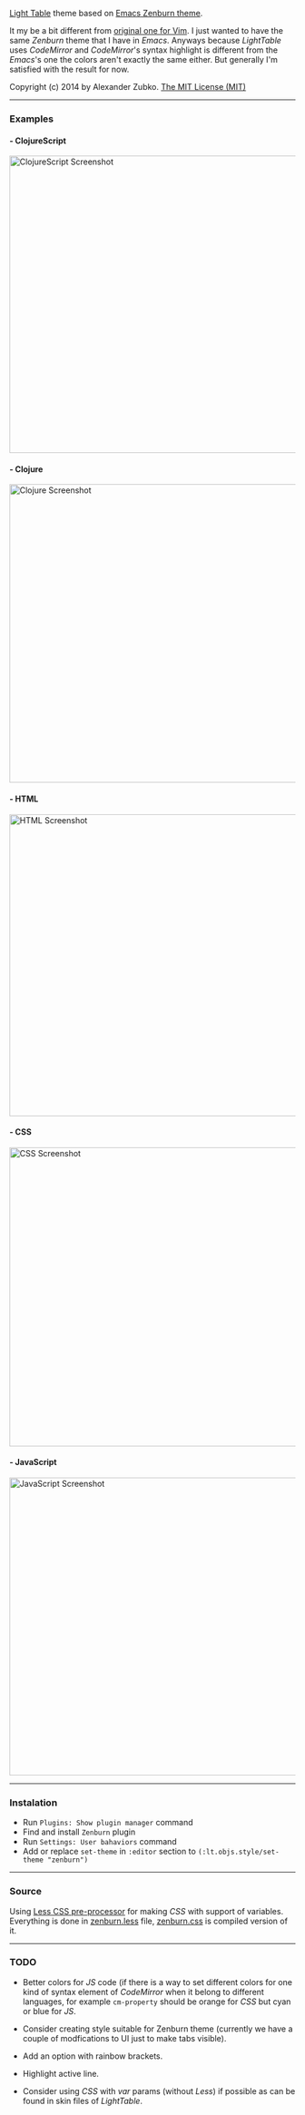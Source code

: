 [Light Table](http://www.lighttable.com) theme based on [Emacs Zenburn theme](https://github.com/bbatsov/zenburn-emacs).

It my be a bit different from [original one for Vim](http://slinky.imukuppi.org/zenburnpage/). I just wanted to have the same _Zenburn_ theme that I have in _Emacs_. Anyways because _LightTable_ uses _CodeMirror_ and _CodeMirror_'s syntax highlight is different from the _Emacs_'s one the colors aren't exactly the same either. But generally I'm satisfied with the result for now. 

Copyright (c) 2014 by Alexander Zubko. [The MIT License (MIT)](LICENSE)

---

### Examples

#### - ClojureScript

<img src="https://github.com/wisenomad/zenburn-lighttable-theme/wiki/images/clojurescript.png" alt="ClojureScript Screenshot" width="524">

#### - Clojure

<img src="https://github.com/wisenomad/zenburn-lighttable-theme/wiki/images/clojure.png" alt="Clojure Screenshot" width="526">

#### - HTML

<img src="https://github.com/wisenomad/zenburn-lighttable-theme/wiki/images/html.png" alt="HTML Screenshot" width="532">

#### - CSS

<img src="https://github.com/wisenomad/zenburn-lighttable-theme/wiki/images/css.png" alt="CSS Screenshot" width="527">

#### - JavaScript

<img src="https://github.com/wisenomad/zenburn-lighttable-theme/wiki/images/javascript.png" alt="JavaScript Screenshot" width="525">

---

### Instalation

- Run `Plugins: Show plugin manager` command
- Find and install `Zenburn` plugin
- Run `Settings: User bahaviors` command
- Add or replace `set-theme` in `:editor` section to `(:lt.objs.style/set-theme "zenburn")`

---

### Source

Using [Less CSS pre-processor](http://lesscss.org) for making _CSS_ with support of variables. Everything is done in [zenburn.less](zenburn.less) file, [zenburn.css](zenburn.css) is compiled version of it.

---

### TODO

- Better colors for _JS_ code (if there is a way to set different colors for one kind of syntax element of _CodeMirror_ when it belong to different languages, for example `cm-property` should be orange for _CSS_ but cyan or blue for _JS_.

- Consider creating style suitable for Zenburn theme (currently we have a couple of modfications to UI just to make tabs visible).

- Add an option with rainbow brackets.

- Highlight active line.

- Consider using _CSS_ with _var_ params (without _Less_) if possible as can be found in skin files of _LightTable_.
